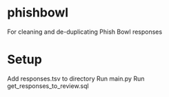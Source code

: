 # phishbowl
For cleaning and de-duplicating Phish Bowl responses

# Setup
Add responses.tsv to directory
Run main.py
Run get_responses_to_review.sql
